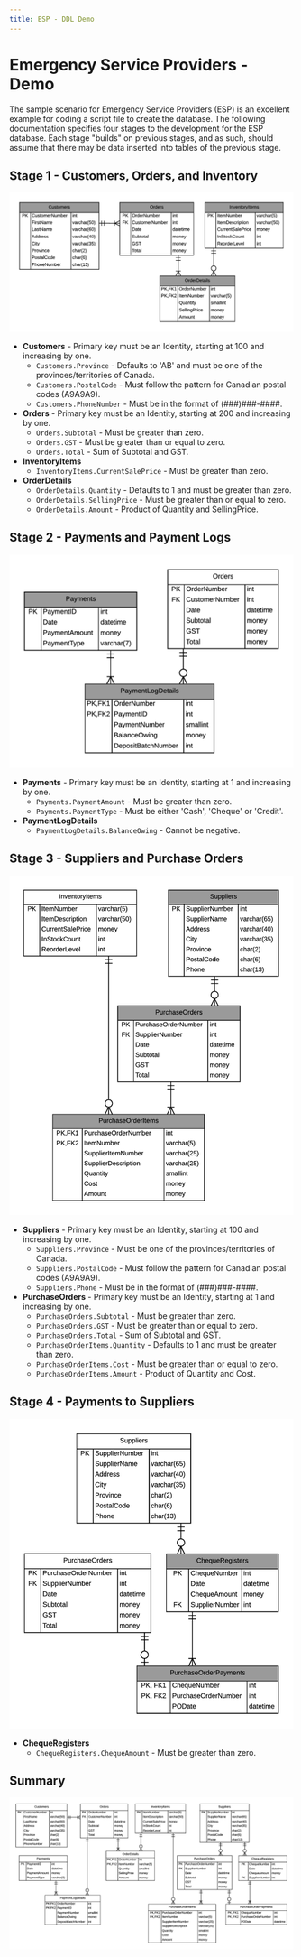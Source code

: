 ```yaml
---
title: ESP - DDL Demo
---
```

# Emergency Service Providers - Demo

The sample scenario for Emergency Service Providers (ESP) is an excellent example for coding a script file to create the database. The following documentation specifies four stages to the development for the ESP database. Each stage "builds" on previous stages, and as such, should assume that there may be data inserted into tables of the previous stage.

## Stage 1 - Customers, Orders, and Inventory

![Physical ERD - Spec 1](./ESP-Merged-ERD-Physical-Part-1.png)

- **Customers** - Primary key must be an Identity, starting at 100 and increasing by one.
  - `Customers.Province` - Defaults to 'AB' and must be one of the provinces/territories of Canada.
  - `Customers.PostalCode` - Must follow the pattern for Canadian postal codes (A9A9A9).
  - `Customers.PhoneNumber` - Must be in the format of (###)###-####.
- **Orders** - Primary key must be an Identity, starting at 200 and increasing by one.
  - `Orders.Subtotal` - Must be greater than zero.
  - `Orders.GST` - Must be greater than or equal to zero.
  - `Orders.Total` - Sum of Subtotal and GST.
- **InventoryItems**
  - `InventoryItems.CurrentSalePrice` - Must be greater than zero.
- **OrderDetails**
  - `OrderDetails.Quantity` - Defaults to 1 and must be greater than zero.
  - `OrderDetails.SellingPrice` - Must be greater than or equal to zero.
  - `OrderDetails.Amount` - Product of Quantity and SellingPrice.

## Stage 2 - Payments and Payment Logs

![Physical ERD - Spec 2](./ESP-Merged-ERD-Physical-Part-2.png)

- **Payments** - Primary key must be an Identity, starting at 1 and increasing by one.
  - `Payments.PaymentAmount` - Must be greater than zero.
  - `Payments.PaymentType` - Must be either 'Cash', 'Cheque' or 'Credit'.
- **PaymentLogDetails**
  - `PaymentLogDetails.BalanceOwing` - Cannot be negative.

## Stage 3 - Suppliers and Purchase Orders

![Physical ERD - Spec 3](./ESP-Merged-ERD-Physical-Part-3.png)

- **Suppliers** - Primary key must be an Identity, starting at 100 and increasing by one.
  - `Suppliers.Province` - Must be one of the provinces/territories of Canada.
  - `Suppliers.PostalCode` - Must follow the pattern for Canadian postal codes (A9A9A9).
  - `Suppliers.Phone` - Must be in the format of (###)###-####.
- **PurchaseOrders** - Primary key must be an Identity, starting at 1 and increasing by one.
  - `PurchaseOrders.Subtotal` - Must be greater than zero.
  - `PurchaseOrders.GST` - Must be greater than or equal to zero.
  - `PurchaseOrders.Total` - Sum of Subtotal and GST.
  - `PurchaseOrderItems.Quantity` - Defaults to 1 and must be greater than zero.
  - `PurchaseOrderItems.Cost` - Must be greater than or equal to zero.
  - `PurchaseOrderItems.Amount` - Product of Quantity and Cost.

## Stage 4 - Payments to Suppliers

![Physical ERD - Spec 4](./ESP-Merged-ERD-Physical-Part-4.png)

- **ChequeRegisters**
  - `ChequeRegisters.ChequeAmount` - Must be greater than zero.

## Summary

![Complete Physical ERD - Spec 1 through 4](./ESP-Merged-ERD-Physical.png)
